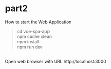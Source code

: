 # part2

How to start the Web Application

 > cd vue-spa-app <br>
 > npm cache clean <br>
 > npm install <br>
 > npm run dev <br>

<br>
Open web browser with URL http://localhost:3000

